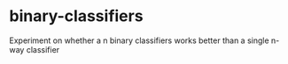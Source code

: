 # binary-classifiers
Experiment on whether a n binary classifiers works better than a single n-way classifier
